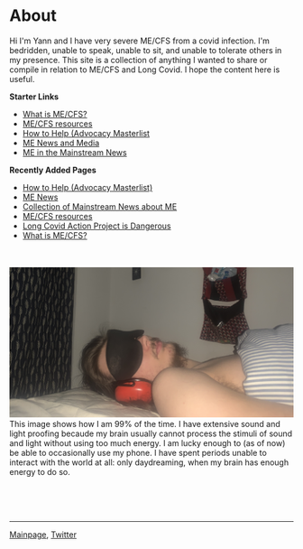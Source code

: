 # About
Hi I'm Yann and I have very severe ME/CFS from a covid infection. I'm bedridden, unable to speak, unable to sit, and unable to tolerate others in my presence. This site is a collection of anything I wanted to share or compile in relation to ME/CFS and Long Covid. I hope the content here is useful. 

**Starter Links**
* [What is ME/CFS?](me-cfs.md)
* [ME/CFS resources](useful-resources.md)
* [How to Help (Advocacy Masterlist](how-to-help.md)
* [ME News and Media](community-news.md)
* [ME in the Mainstream News](me-inthenews.md)

**Recently Added Pages**
* [How to Help (Advocacy Masterlist)](how-to-help.md)
* [ME News](community-news.md)
* [Collection of Mainstream News about ME](me-inthenews.md)
* [ME/CFS resources](useful-resources.md)
* [Long Covid Action Project is Dangerous](LCAP.md)
* [What is ME/CFS?](me-cfs.md)

<br/> <br/>
![Image](IMG_9613.jpeg)
This image shows how I am 99% of the time. I have extensive sound and light proofing becaude my brain usually cannot process the stimuli of sound and light without using too much energy. I am lucky enough to (as of now) be able to occasionally use my phone. I have spent periods unable to interact with the world at all: only daydreaming, when my brain has enough energy to do so.

<br/><br/><br/>

---

[Mainpage](https://me-cfs.github.io), [Twitter](https://twitter.com/yann_mecfs)

